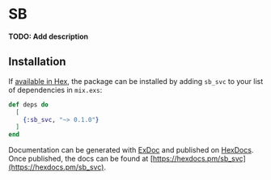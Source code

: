 # SB

**TODO: Add description**

## Installation

If [available in Hex](https://hex.pm/docs/publish), the package can be installed
by adding `sb_svc` to your list of dependencies in `mix.exs`:

```elixir
def deps do
  [
    {:sb_svc, "~> 0.1.0"}
  ]
end
```

Documentation can be generated with [ExDoc](https://github.com/elixir-lang/ex_doc)
and published on [HexDocs](https://hexdocs.pm). Once published, the docs can
be found at [https://hexdocs.pm/sb_svc](https://hexdocs.pm/sb_svc).

